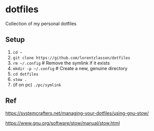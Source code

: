 # dotfiles
Collection of my personal dotfiles

## Setup
1. `cd ~`
1. `git clone https://github.com/lorentzlasson/dotfiles`
1. `rm ~/.config` # Remove the symlink if it exists
1. `mkdir -p ~/.config` # Create a new, genuine directory
1. `cd dotfiles`
1. `stow .`
1. (if on pc) `./pc/symlink`

## Ref
https://systemcrafters.net/managing-your-dotfiles/using-gnu-stow/

https://www.gnu.org/software/stow/manual/stow.html
